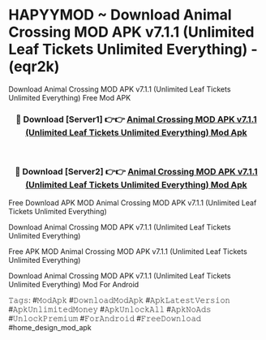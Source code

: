 # HAPYYMOD ~ Download Animal Crossing MOD APK v7.1.1 (Unlimited Leaf Tickets Unlimited Everything) - (eqr2k)
Download Animal Crossing MOD APK v7.1.1 (Unlimited Leaf Tickets Unlimited Everything) Free Mod APK

<div align="center">
<h3>🔴 Download [Server1] 👉👉 <a href="https://apk-comot.site?title=Animal_Crossing_MOD_APK_v7.1.1_(Unlimited_Leaf_Tickets_Unlimited_Everything)">Animal Crossing MOD APK v7.1.1 (Unlimited Leaf Tickets Unlimited Everything) Mod Apk</a></h3><br>

<h3>🔴 Download [Server2] 👉👉 <a href="https://apk-comot.site?title=Animal_Crossing_MOD_APK_v7.1.1_(Unlimited_Leaf_Tickets_Unlimited_Everything)">Animal Crossing MOD APK v7.1.1 (Unlimited Leaf Tickets Unlimited Everything) Mod Apk</a></h3>
</div>


Free Download APK MOD Animal Crossing MOD APK v7.1.1 (Unlimited Leaf Tickets Unlimited Everything)

Download Animal Crossing MOD APK v7.1.1 (Unlimited Leaf Tickets Unlimited Everything) 

Free APK MOD Animal Crossing MOD APK v7.1.1 (Unlimited Leaf Tickets Unlimited Everything) 

Download Animal Crossing MOD APK v7.1.1 (Unlimited Leaf Tickets Unlimited Everything) Mod For Android

𝚃𝚊𝚐𝚜: #𝙼𝚘𝚍𝙰𝚙𝚔 #𝙳𝚘𝚠𝚗𝚕𝚘𝚊𝚍𝙼𝚘𝚍𝙰𝚙𝚔 #𝙰𝚙𝚔𝙻𝚊𝚝𝚎𝚜𝚝𝚅𝚎𝚛𝚜𝚒𝚘𝚗 #𝙰𝚙𝚔𝚄𝚗𝚕𝚒𝚖𝚒𝚝𝚎𝚍𝙼𝚘𝚗𝚎𝚢 #𝙰𝚙𝚔𝚄𝚗𝚕𝚘𝚌𝚔𝙰𝚕𝚕 #𝙰𝚙𝚔𝙽𝚘𝙰𝚍𝚜 #𝚄𝚗𝚕𝚘𝚌𝚔𝙿𝚛𝚎𝚖𝚒𝚞𝚖 #𝙵𝚘𝚛𝙰𝚗𝚍𝚛𝚘𝚒𝚍 #𝙵𝚛𝚎𝚎𝙳𝚘𝚠𝚗𝚕𝚘𝚊𝚍 #home_design_mod_apk